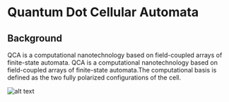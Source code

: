 # Quantum Dot Cellular Automata

## Background

QCA is a computational nanotechnology based on field-coupled arrays of finite-state automata. QCA is a computational nanotechnology
based on field-coupled arrays of finite-state automata.The computational basis is defined as the two fully polarized configurations of
the cell.

![alt text](https://raw.githubusercontent.com/basilwong/quantum-dot-cellular-automata/master/figures/cell-polarization-figure.PNG)

